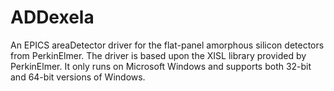 # ADDexela
An EPICS areaDetector driver for the flat-panel amorphous silicon detectors from PerkinElmer. The driver is based upon the XISL library provided by PerkinElmer. It only runs on Microsoft Windows and supports both 32-bit and 64-bit versions of Windows. 
